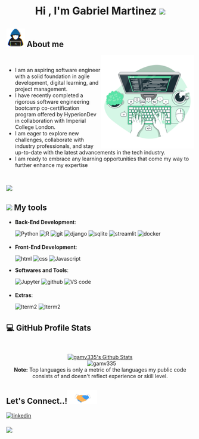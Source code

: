 
<h1 align="center"><b>Hi , I'm Gabriel Martinez </b><img src="https://media.giphy.com/media/hvRJCLFzcasrR4ia7z/giphy.gif" width="35"></h1>
	
## <picture><img src = "https://github.com/0xAbdulKhalid/0xAbdulKhalid/raw/main/assets/mdImages/about_me.gif" width = 50px></picture> **About me**

<picture> <img align="right" src="./assets/removed-bg-aboutme.png" width = 250px></picture>

<br>

- I am an aspiring software engineer with a solid foundation in agile development, digital learning, and project management.
- I have recently completed a rigorous software engineering bootcamp co-certification program offered by HyperionDev in collaboration with Imperial College London.
- I am eager to explore new challenges, collaborate with industry professionals, and stay up-to-date with the latest advancements in the tech industry.
- I am ready to embrace any learning opportunities that come my way to further enhance my expertise 

<br>

<img src="https://user-images.githubusercontent.com/73097560/115834477-dbab4500-a447-11eb-908a-139a6edaec5c.gif"><br>

## <img src="https://media2.giphy.com/media/QssGEmpkyEOhBCb7e1/giphy.gif?cid=ecf05e47a0n3gi1bfqntqmob8g9aid1oyj2wr3ds3mg700bl&rid=giphy.gif" width ="25"><b> My tools</b>

<p align="center">

- **Back-End Development**:
  
    <img src="https://img.shields.io/badge/Python-%233d467d?style=flat&logo=python&logoColor=white" style="margin-bottom: 5px;" alt="Python" width="100" height="25">
    <img src="https://img.shields.io/badge/R-white?style=flat&logo=r&logoColor=blue" style="margin-bottom: 5px;" alt="R" width="100" height="25">
    <img src="https://img.shields.io/badge/git-orange?style=flat&logo=git&logoColor=white" style="margin-bottom: 5px;" alt="git" width="100" height="25">
    <img src="https://img.shields.io/badge/Django-darkgreen?style=flat&logo=django&logoColor=white" style="margin-bottom: 5px;" alt="django" width="100" height="25">
    <img src="https://img.shields.io/badge/SQL-navy?style=flat&logo=sqlite&logoColor=white" style="margin-bottom: 5px;" alt="sqlite" width="100" height="25">
    <img src="https://img.shields.io/badge/streamlit-white?style=flat&logo=streamlit&logoColor=red" style="margin-bottom: 5px;" alt="streamlit" width="100" height="25">
    <img src="https://img.shields.io/badge/docker-white?style=flat&logo=docker&logoColor=blue" style="margin-bottom: 5px;" alt="docker" width="100" height="25">
 
- **Front-End Development**:

   <img src="https://img.shields.io/badge/HTML-grey?style=flat&logo=html5&logoColor=white" alt="html" width="100" height="25">
   <img src="https://img.shields.io/badge/CSS-blue?style=flat&logo=css3&logoColor=white" alt="css" width="100" height="25">
   <img src="https://img.shields.io/badge/Javascript-%23fcf803?style=flat&logo=javascript&logoColor=black" alt="Javascript" width="100" height="25">

- **Softwares and Tools**:

    <img src="https://img.shields.io/badge/Jupyter-grey?style=flat&logo=jupyter&logoColor=orange" alt="Jupyter" width="100" height="25">
    <img src="https://img.shields.io/badge/github-black?style=flat&logo=github&logoColor=white" style="margin-bottom: 5px;" alt="github" width="100" height="25">
    <img src="https://img.shields.io/badge/VS%20Code-%2317170f?style=flat&logo=visualstudiocode&logoColor=blue" style="margin-bottom: 5px;" alt="VS code" width="100" height="25">

- **Extras**:

    <img src="https://img.shields.io/badge/Iterm2-%2317170f?style=flat&logo=iterm2&logoColor=green" style="margin-bottom: 5px;" alt="Iterm2" width="100" height="25">
    <img src="https://img.shields.io/badge/OpenAI-purple?style=flat&logo=openai&logoColor=white" style="margin-bottom: 5px;" alt="Iterm2" width="100" height="25">
</p>

## <b>💻 GitHub Profile Stats</b>
  <br/>
  <p align="center">
    <a href="https://github.com/anuraghazra/github-readme-stats"><img alt="gamv335's Github Stats" src="https://github-readme-stats.vercel.app/api?username=gamv335&show_icons=true&count_private=true&theme=algolia" height="192px"/></a>
<br/>
  &nbsp;
	  <img src="https://github-readme-stats.vercel.app/api/top-langs?username=gamv335&langs_count=10&show_icons=true&locale=en&layout=compact&theme=algolia" alt="gamv335" height="192px"/>
  <br/>
  <b>Note:</b> Top languages is only a metric of the languages my public code consists of and doesn't reflect experience or skill level.
  </p>

## <b> Let's Connect..!</b><img src="https://github.com/0xAbdulKhalid/0xAbdulKhalid/raw/main/assets/mdImages/handshake.gif" width ="80">
<div align='left'>
<a href="https://www.linkedin.com/in/gabriel-alejandro-mart%C3%ADnez-v%C3%B3lquez-730101101/" target="_blank">
<img src="https://img.shields.io/badge/gamv335-blue?logo=linkedin&logoColor=white" style="margin-bottom: 5px;" alt="linkedin" width="120" height="30">
</a>
<br>
</div>

<br>
<img src="https://user-images.githubusercontent.com/73097560/115834477-dbab4500-a447-11eb-908a-139a6edaec5c.gif">
<br>
